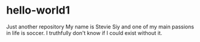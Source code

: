 # hello-world1
Just another repository
My name is Stevie Siy and one of my main passions in life is soccer. I truthfully don't know if I could exist without it.
